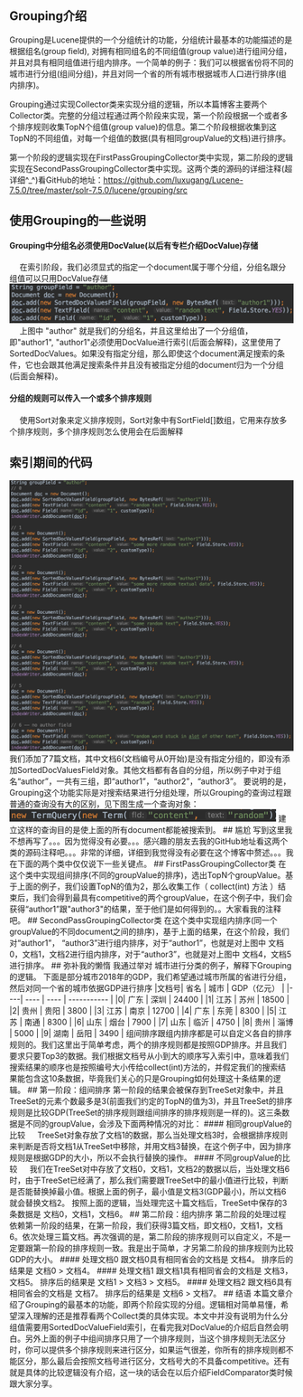 ## Grouping介绍
Grouping是Lucene提供的一个分组统计的功能，分组统计最基本的功能描述的是根据组名(group field), 对拥有相同组名的不同组值(group value)进行组间分组，并且对具有相同组值进行组内排序。一个简单的例子：我们可以根据省份将不同的城市进行分组(组间分组)，并且对同一个省的所有城市根据城市人口进行排序(组内排序)。

Grouping通过实现Collector类来实现分组的逻辑，所以本篇博客主要两个Collector类。完整的分组过程通过两个阶段来实现，第一个阶段根据一个或者多个排序规则收集TopN个组值(group value)的信息。第二个阶段根据收集到这TopN的不同组值，对每一个组值的数据(具有相同groupValue的文档)进行排序。

第一个阶段的逻辑实现在FirstPassGroupingCollector类中实现，第二阶段的逻辑实现在SecondPassGroupingCollector类中实现。这两个类的源码的详细注释(超详细^_^)看GitHub的地址：https://github.com/luxugang/Lucene-7.5.0/tree/master/solr-7.5.0/lucene/grouping/src

## 使用Grouping的一些说明
#### Grouping中分组名必须使用DocValue(以后有专栏介绍DocValue)存储
&ensp;&ensp; 在索引阶段，我们必须显式的指定一个document属于哪个分组，分组名跟分组值可以只用DocValue存储
   <img src="Grouping-image/1.png" style="zoom:50%">
&ensp;&ensp; 上图中 "author" 就是我们的分组名，并且这里给出了一个分组值，即"author1", "author1"必须使用DocValue进行索引(后面会解释)，这里使用了SortedDocValues。如果没有指定分组，那么即使这个document满足搜索的条件，它也会跟其他满足搜索条件并且没有被指定分组的document归为一个分组(后面会解释)。
#### 分组的规则可以传入一个或多个排序规则
&ensp;&ensp; 使用Sort对象来定义排序规则，Sort对象中有SortField[]数组，它用来存放多个排序规则，多个排序规则怎么使用会在后面解释
## 索引期间的代码
<img src="Grouping-image/2.png" style="zoom:50%">
我们添加了7篇文档，其中文档6(文档编号从0开始)是没有指定分组的，即没有添加SortedDocValuesField对象。其他文档都有各自的分组，所以例子中对于组名“author”，一共有三组，即“author1”，“author2”，“author3”。
要说明的是，Grouping这个功能实际是对搜索结果进行分组处理，所以Grouping的查询过程跟普通的查询没有大的区别，见下图生成一个查询对象：
<img src="Grouping-image/3.png" style="zoom:50%">
建立这样的查询目的是使上面的所有document都能被搜索到。
## 尴尬
写到这里我不想再写了。。。因为觉得没有必要。。。感兴趣的朋友去我的GitHub地址看这两个类的源码注释吧。。。非常的详细，详细到我觉得没有必要在这个博客中赘述。。。我在下面的两个类中仅仅说下一些关键点。
## FirstPassGroupingCollector类
在这个类中实现组间排序(不同的groupValue的排序)，选出TopN个groupValue。基于上面的例子，我们设置TopN的值为2，那么收集工作（ collect(int) 方法 ）结束后，我们会得到最具有competitive的两个groupValue，在这个例子中，我们会获得“author1”跟"author3"的结果，至于他们是如何得到的。。大家看我的注释吧。
## SecondPassGroupingCollector类
在这个类中实现组内排序(同一个groupValue的不同document之间的排序)，基于上面的结果，在这个阶段，我们对“author1”， “author3”进行组内排序，对于“author1”，也就是对上图中 文档0，文档1，文档2进行组内排序，对于“author3”，也就是对上图中 文档4，文档5进行排序。
## 弥补我的懒惰
我通过举对 城市进行分类的例子，解释下Grouping的逻辑。
下面是部分城市2018年的GDP，我们希望通过城市所属的省进行分组，然后对同一个省的城市依据GDP进行排序
|文档号| 省名 | 城市 | GDP（亿元） |
|----| ---- | ---- | ----------- |
|0| 广东 | 深圳 | 24400       |
|1| 江苏 | 苏州 | 18500 |
|2| 贵州 | 贵阳 | 3800  |
|3| 江苏 | 南京 | 12700   |
|4| 广东 | 东莞 | 8300        |
|5| 江苏 | 南通 | 8300 |
|6| 山东 | 烟台 | 7900    |
|7| 山东 | 临沂 | 4750        |
|8| 贵州 | 淄博 |  5000     |
|9| 湖南 | 岳阳 | 3490        |
组间排序跟组内排序都是可以自定义各自的排序规则的。我们这里出于简单考虑，两个的排序规则都是按照GDP排序。并且我们要求只要Top3的数据。我们根据文档号从小到大的顺序写入索引中，意味着我们搜索结果的顺序也是按照编号大小传给collect(int)方法的，并假定我们的搜索结果能包含这10条数据，毕竟我们关心的只是Grouping如何处理这十条结果的逻辑。
## 第一阶段：组间排序
第一阶段的结果会被保存到TreeSet对象中，并且TreeSet的元素个数最多是3(前面我们约定的TopN的值为3)，并且TreeSet的排序规则是比较GDP(TreeSet的排序规则跟组间排序的排序规则是一样的)。这三条数据是不同的groupValue，会涉及下面两种情况的对比：
#### 相同groupValue的比较
&ensp;&ensp;  TreeSet对象存放了文档1的数据，那么当处理文档3时，会根据排序规则来判断是否将文档1从TreeSet中移除，并用文档3替换，在这个例子中，因为排序规则是根据GDP的大小，所以不会执行替换的操作。
#### 不同groupValue的比较
&ensp;&ensp; 我们在TreeSet对中存放了文档0，文档1，文档2的数据以后，当处理文档6时，由于TreeSet已经满了，那么我们需要跟TreeSet中的最小值进行比较，判断是否能替换掉最小值。根据上面的例子，最小值是文档3(GDP最小)，所以文档6就会替换文档2。
按照上面的逻辑，当处理完这十篇文档后，TreeSet中保存的3条数据是 文档0，文档1，文档6。
## 第二阶段：组内排序
第二阶段的处理过程依赖第一阶段的结果，在第一阶段，我们获得3篇文档，即文档0，文档1，文档6。依次处理三篇文档。再次强调的是，第二阶段的排序规则可以自定义，不是一定要跟第一阶段的排序规则一致。我是出于简单，才另第二阶段的排序规则为比较GDP的大小。
#### 处理文档0
跟文档0具有相同省会的文档是 文档4。 
排序后的结果是 文档0 > 文档4。
#### 处理文档1
跟文档1具有相同省会的文档是 文档3，文档5。
排序后的结果是 文档1 > 文档3 > 文档5。
#### 处理文档2
跟文档6具有相同省会的文档是 文档7。
排序后的结果是 文档6 > 文档7。
## 结语
本篇文章介绍了Grouping的最基本的功能，即两个阶段实现的分组。逻辑相对简单易懂，希望深入理解的还是推荐看两个Collect类的具体实现。本文中并没有说明为什么分组值需要用SortedDocValueField索引，在看完我对DocValue的介绍后自然会明白。另外上面的例子中组间排序只用了一个排序规则，当这个排序规则无法区分时，你可以提供多个排序规则来进行区分，如果运气很差，你所有的排序规则都不能区分，那么最后会按照文档号进行区分，文档号大的不具备competitive。还有就是具体的比较逻辑没有介绍，这一块的话会在以后介绍FieldComparator类时候跟大家分享。
